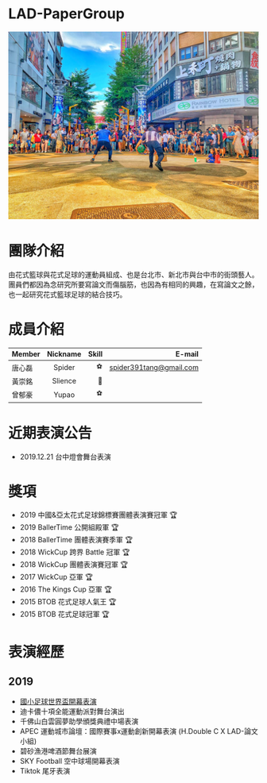 # LAD-PaperGroup

<img src="https://github.com/spider391Tang/LAD-PaperGroup/blob/master/photo/LAD-%E8%AB%96%E6%96%87%E5%B0%8F%E7%B5%84.jpg" width="600" alt="西門町街頭演出"/>

# 團隊介紹
由花式籃球與花式足球的運動員組成、也是台北市、新北市與台中市的街頭藝人。
團員們都因為念研究所要寫論文而傷腦筋，也因為有相同的興趣，在寫論文之餘，也一起研究花式籃球足球的結合技巧。

# 成員介紹

Member|Nickname|Skill|E-mail
--|:--:|--:|--:
唐心磊|Spider|⚽|spider391tang@gmail.com
黃崇銘|Slience|🏀|
曾郁豪|Yupao|⚽|

# 近期表演公告
* 2019.12.21 台中燈會舞台表演

# 獎項
* 2019 中國&亞太花式足球錦標賽團體表演賽冠軍  🏆
* 2019 BallerTime 公開組殿軍 🏆
* 2018 BallerTime 團體表演賽季軍 🏆
* 2018 WickCup 跨界 Battle 冠軍 🏆
* 2018 WickCup 團體表演賽冠軍 🏆
* 2017 WickCup 亞軍 🏆
* 2016 The Kings Cup 亞軍 🏆
* 2015 BTOB 花式足球人氣王 🏆
* 2015 BTOB 花式足球冠軍 🏆

# 表演經歷
## 2019 
* [國小足球世界盃開幕表演](https://youtu.be/0YwZXxTuozM)
* 迪卡儂十項全能運動派對舞台演出
* 千佛山白雲圓夢助學頒獎典禮中場表演
* APEC 運動城市論壇：國際賽事x運動創新開幕表演 (H.Double C X LAD-論文小組)
* 碧砂漁港啤酒節舞台展演
* SKY Football 空中球場開幕表演
* Tiktok 尾牙表演
